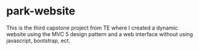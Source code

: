 # park-website
This is the third capstone project from TE where I created a dynamic website using the MVC 5 design pattern and a web interface without using javascript, bootstrap, ect.
